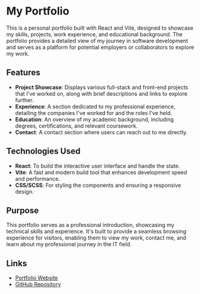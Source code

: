 # My Portfolio

This is a personal portfolio built with React and Vite, designed to showcase my skills, projects, work experience, and educational background. The portfolio provides a detailed view of my journey in software development and serves as a platform for potential employers or collaborators to explore my work.

## Features

- **Project Showcase**: Displays various full-stack and front-end projects that I've worked on, along with brief descriptions and links to explore further.
- **Experience**: A section dedicated to my professional experience, detailing the companies I've worked for and the roles I've held.
- **Education**: An overview of my academic background, including degrees, certifications, and relevant coursework.
- **Contact**: A contact section where users can reach out to me directly.

## Technologies Used

- **React**: To build the interactive user interface and handle the state.
- **Vite**: A fast and modern build tool that enhances development speed and performance.
- **CSS/SCSS**: For styling the components and ensuring a responsive design.

## Purpose

This portfolio serves as a professional introduction, showcasing my technical skills and experience. It's built to provide a seamless browsing experience for visitors, enabling them to view my work, contact me, and learn about my professional journey in the IT field.

## Links

- [Portfolio Website](https://your-portfolio-link.com)
- [GitHub Repository](https://github.com/yourusername/my-portfolio-project)
